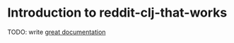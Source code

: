 # Introduction to reddit-clj-that-works

TODO: write [great documentation](http://jacobian.org/writing/what-to-write/)
